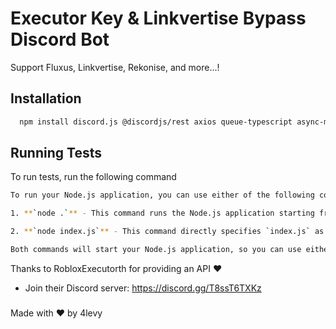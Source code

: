 # Executor Key & Linkvertise Bypass Discord Bot 
Support Fluxus, Linkvertise, Rekonise, and more...!

## Installation

```bash
  npm install discord.js @discordjs/rest axios queue-typescript async-mutex
```
    
## Running Tests

To run tests, run the following command

```bash
To run your Node.js application, you can use either of the following commands, depending on your setup:

1. **`node .`** - This command runs the Node.js application starting from the `index.js` file in the current directory (assuming `index.js` is the main file).

2. **`node index.js`** - This command directly specifies `index.js` as the file to run.

Both commands will start your Node.js application, so you can use either one based on your preference or specific setup.
```

Thanks to RobloxExecutorth for providing an API ❤

- Join their Discord server: https://discord.gg/T8ssT6TXKz
###
Made with ❤ by 4levy
